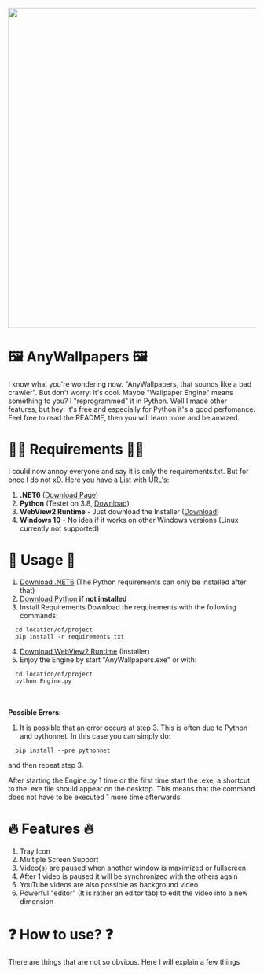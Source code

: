 <p align="center">
  <img height="auto" width="650" src="https://raw.githubusercontent.com/Fidode07/ImageHost/3ff66d345c56363c41aba681c274ca548c58bf87/%C3%9Cberschrift%20hinzuf%C3%BCgen.svg"/>
</p>

# 🖼️ AnyWallpapers 🖼️
I know what you're wondering now. "AnyWallpapers, that sounds like a bad crawler". But don't worry: it's cool. Maybe "Wallpaper Engine" means something to you? I "reprogrammed" it in Python. Well I made other features, but hey: It's free and especially for Python it's a good perfomance. Feel free to read the README, then you will learn more and be amazed.

# 👨‍💻 Requirements 👨‍💻
I could now annoy everyone and say it is only the requirements.txt. But for once I do not xD. Here you have a List with URL's:
1. <strong>.NET6</strong> (<a href="https://dotnet.microsoft.com/en-us/download/dotnet/6.0">Download Page</a>)
2. <strong>Python</strong> (Testet on 3.8, <a href="https://www.python.org/downloads/release/python-388rc1/">Download</a>)
3. <strong>WebView2 Runtime</strong> - Just download the Installer (<a href="https://developer.microsoft.com/de-de/microsoft-edge/webview2/">Download</a>)
4. <strong>Windows 10</strong> - No idea if it works on other Windows versions (Linux currently not supported)

# 📝 Usage 📝
1. <a href="https://dotnet.microsoft.com/en-us/download/dotnet/6.0">Download .NET6</a> (The Python requirements can only be installed after that)
2. <a href="https://www.python.org/downloads/release/python-388rc1/">Download Python</a> <strong>if not installed</strong>
3. Install Requirements Download the requirements with the following commands:
```
  cd location/of/project
  pip install -r requirements.txt
```
4. <a href="https://developer.microsoft.com/de-de/microsoft-edge/webview2/">Download WebView2 Runtime</a> (Installer)
5. Enjoy the Engine by start "AnyWallpapers.exe" or with:
```
  cd location/of/project
  python Engine.py
```
  <br><br>
<strong>Possible Errors:</strong>
1. It is possible that an error occurs at step 3. This is often due to Python and pythonnet. In this case you can simply do:
```
  pip install --pre pythonnet
```
and then repeat step 3.

After starting the Engine.py 1 time or the first time start the .exe, a shortcut to the .exe file should appear on the desktop. This means that the command does not have to be executed 1 more time afterwards.

# 🔥 Features 🔥
1. Tray Icon
2. Multiple Screen Support
3. Video(s) are paused when another window is maximized or fullscreen
4. After 1 video is paused it will be synchronized with the others again
5. YouTube videos are also possible as background video
6. Powerful "editor" (It is rather an editor tab) to edit the video into a new dimension

# ❓ How to use? ❓
There are things that are not so obvious. Here I will explain a few things
